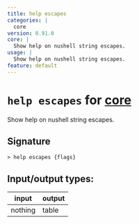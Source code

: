 ```yaml
---
title: help escapes
categories: |
  core
version: 0.91.0
core: |
  Show help on nushell string escapes.
usage: |
  Show help on nushell string escapes.
feature: default
---
```

<!-- This file is automatically generated. Please edit the command in https://github.com/nushell/nushell instead. -->

# `help escapes` for [core](/commands/categories/core.md)

<div class='command-title'>Show help on nushell string escapes.</div>

## Signature

```> help escapes {flags} ```


## Input/output types:

| input   | output |
| ------- | ------ |
| nothing | table  |
